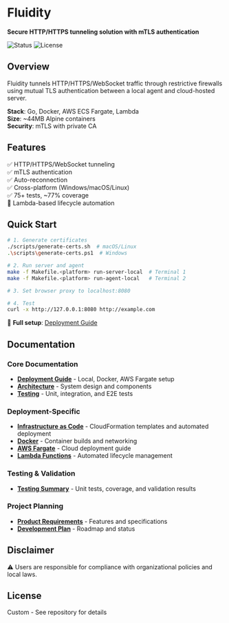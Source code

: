 # Fluidity

**Secure HTTP/HTTPS tunneling solution with mTLS authentication**

![Status](https://img.shields.io/badge/status-Phase_2-blue)
![License](https://img.shields.io/badge/license-custom-lightgrey)

## Overview

Fluidity tunnels HTTP/HTTPS/WebSocket traffic through restrictive firewalls using mutual TLS authentication between a local agent and cloud-hosted server.

**Stack**: Go, Docker, AWS ECS Fargate, Lambda  
**Size**: ~44MB Alpine containers  
**Security**: mTLS with private CA

## Features

✅ HTTP/HTTPS/WebSocket tunneling  
✅ mTLS authentication  
✅ Auto-reconnection  
✅ Cross-platform (Windows/macOS/Linux)  
✅ 75+ tests, ~77% coverage  
🚧 Lambda-based lifecycle automation

## Quick Start

```bash
# 1. Generate certificates
./scripts/generate-certs.sh  # macOS/Linux
.\scripts\generate-certs.ps1  # Windows

# 2. Run server and agent
make -f Makefile.<platform> run-server-local  # Terminal 1
make -f Makefile.<platform> run-agent-local   # Terminal 2

# 3. Set browser proxy to localhost:8080

# 4. Test
curl -x http://127.0.0.1:8080 http://example.com
```

📖 **Full setup**: [Deployment Guide](docs/deployment.md)

## Documentation

### Core Documentation
- **[Deployment Guide](docs/deployment.md)** - Local, Docker, AWS Fargate setup
- **[Architecture](docs/architecture.md)** - System design and components
- **[Testing](docs/testing.md)** - Unit, integration, and E2E tests

### Deployment-Specific
- **[Infrastructure as Code](docs/infrastructure.md)** - CloudFormation templates and automated deployment
- **[Docker](docs/docker.md)** - Container builds and networking
- **[AWS Fargate](docs/fargate.md)** - Cloud deployment guide
- **[Lambda Functions](docs/lambda.md)** - Automated lifecycle management

### Testing & Validation
- **[Testing Summary](docs/TESTING_SUMMARY.md)** - Unit tests, coverage, and validation results

### Project Planning
- **[Product Requirements](docs/product.md)** - Features and specifications
- **[Development Plan](docs/plan.md)** - Roadmap and status

## Disclaimer

⚠️ Users are responsible for compliance with organizational policies and local laws.

## License

Custom - See repository for details

